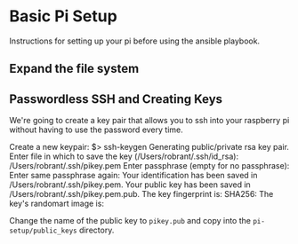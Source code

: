 # Basic Pi Setup

Instructions for setting up your pi before using the ansible playbook.

## Expand the file system



## Passwordless SSH and Creating Keys

We're going to create a key pair that allows you to ssh into your raspberry pi without having to
use the password every time. 

Create a new keypair:
	$> ssh-keygen
	Generating public/private rsa key pair.
	Enter file in which to save the key (/Users/robrant/.ssh/id_rsa): /Users/robrant/.ssh/pikey.pem
	Enter passphrase (empty for no passphrase): 
	Enter same passphrase again: 
	Your identification has been saved in /Users/robrant/.ssh/pikey.pem.
	Your public key has been saved in /Users/robrant/.ssh/pikey.pem.pub.
	The key fingerprint is:
	SHA256:<my sha was in here>
	The key's randomart image is:
 	
Change the name of the public key to `pikey.pub` and copy into the `pi-setup/public_keys` directory.
